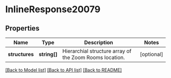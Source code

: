 # InlineResponse20079

## Properties
Name | Type | Description | Notes
------------ | ------------- | ------------- | -------------
**structures** | **string[]** | Hierarchial structure array of the Zoom Rooms location. | [optional] 

[[Back to Model list]](../README.md#documentation-for-models) [[Back to API list]](../README.md#documentation-for-api-endpoints) [[Back to README]](../README.md)


